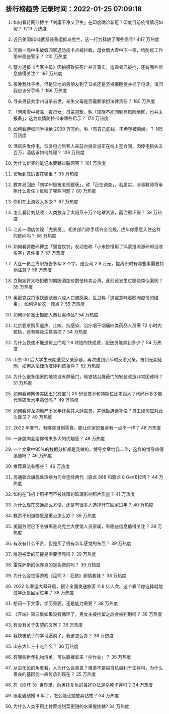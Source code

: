 
## 排行榜趋势 记录时间：2022-01-25 07:09:18
  
  1. 如何看待网红博主「刘庸干净又卫生」在印度确诊新冠？印度目前疫情情况如何？ 1213 万热度
    
  2. 近日美国90吨武器装备运抵乌克兰，这一行为释放了哪些信号? 447 万热度
    
  3. 河南一高中生放假回家遇防疫卡点被拦截，母女俩大雪中冻一夜，给防疫工作带来哪些警示？ 210 万热度
    
  4. 警方通报《当家主母》因拍摄致猫死亡并非事实，造谣者已被拘，还有哪些信息值得关注？ 197 万热度
    
  5. 夜晚我肚子疼，但是异地的男朋友到了12点还是坚持要睡觉并挂了电话，请问我应该分手吗？ 186 万热度
    
  6. 寻亲男孩刘学州自杀去世，亲生父母是否需要承担法律责任？ 180 万热度
    
  7. 「河南雪中被冻一夜母女」母亲道歉，称「知晓不能回到高风险地区，也并未报备」，这为疫情防控带来哪些启示？ 174 万热度
    
  8. 如何看待张同学拒绝 2000 万签约，称「有自己底线，不希望被束缚」？ 165 万热度
    
  9. 酒店突发停电，恢复电力后客人来前台投诉说正在线上签合同，因停电损失五百万，酒店该如何处理？ 126 万热度
    
  10. 为什么新买的笔记本要跳过联网啊？ 101 万热度
    
  11. 窦唯到底厉害在哪里？ 93 万热度
    
  12. 教育局回应「刘学州疑被老师猥亵」，称「正在调查」，若属实，涉事教师将承担什么责任？反映了哪些问题？ 80 万热度
    
  13. 你们在上海收入多少？ 67 万热度
    
  14. 怎么看待刘慈欣：人类放弃了太阳系十万个地球资源，而注重环保？ 58 万热度
    
  15. 江苏一酒店惊现「虎景房」，相关部门称手续齐全合规，虎年你愿意入住这样的房间吗？ 58 万热度
    
  16. 如何看待数码博主「狐宫牧铃」发动态称「小米妙播用了鸿蒙推流源码却没改名字」这件事？ 57 万热度
    
  17. 大连一员工离职报告多写 3 个字，赔公司 2.9 万元，提离职时有哪些事需要特别注意？ 56 万热度
    
  18. 立陶宛将大陆拒收的朗姆酒加价数倍转卖台湾，此前还发生过哪些类似案例？ 55 万热度
    
  19. 奥密克戎将很快致欧洲六成人口被感染，世卫称「这或意味着欧洲疫情的结束」，如何评价这一观点？ 55 万热度
    
  20. 如何评价富士摄影大赛获奖作品? 54 万热度
    
  21. 北京要求购买退热、止咳、抗感染、治疗咽干咽痛四类药品人员需 72 小时内核检，还有哪些注意事项？ 54 万热度
    
  22. 为什么快递不能送货上门呢？6 块钱的快递费，配送员能拿到多少？ 54 万热度
    
  23. 山东 00 后大学生长期遭受父亲家暴，再次遭到训斥时反杀父亲，被判无期徒刑，如何从法律角度评判该事件？ 52 万热度
    
  24. 为什么很多国家的地铁没有屏蔽门，地铁站台屏蔽门的安装改造非常困难吗？ 51 万热度
    
  25. 如何看待网传美团王兴怼宝马 X5 研发技术和特斯拉比差距大？代码行多少能代表研发水平高低吗？ 49 万热度
    
  26. 如何看待龙湖地产不发年终奖并大肆裁员，并低额辞退补偿？员工如何应对此次裁员？ 49 万热度
    
  27. 2022 年春节，有哪些自制零食，能让你家的餐桌有一点不一样？ 48 万热度
    
  28. 一身肌肉会给你带来多大的优越感？ 48 万热度
    
  29. 一个文章中95%的数据分析都是我做的，博导文章给我二作，这样的博导值得追随吗？ 46 万热度
    
  30. 推荐算法有哪些？ 46 万热度
    
  31. 高通骁龙旗舰处理器为何会连续两代（骁龙 888 和骁龙 8 Gen1)拉垮？ 44 万热度
    
  32. 如何在飞机上照相而不被舷窗的玻璃影响照片质量？ 41 万热度
    
  33. 为什么现在交通那么方便，还是有很多人选择开车回家过年？ 40 万热度
    
  34. 教资不知道哪里是重点怎么办？ 39 万热度
    
  35. 美国务院已下令撤离驻乌克兰大使馆人员家属，有哪些信息值得关注？ 39 万热度
    
  36. 有没有什么不贵，但是买了很有新年感觉的东西？ 39 万热度
    
  37. 难道被爱的前提是需要漂亮吗？ 39 万热度
    
  38. 雷克萨斯的保养真的是免费的吗？ 39 万热度
    
  39. 为什么会觉得游戏《巫师 3：狂猎》剧情套娃？ 38 万热度
    
  40. 2022 年春运大幕开启，预计全国发送旅客 11.8 亿人次，这个春节你选择就地过年还是回家过年？ 38 万热度
    
  41. 想问一下大家，学历重要，还是能力重要？ 38 万热度
    
  42. 《开端》第三集如果没有循环了，男女主被拘留之后会被判刑吗？ 38 万热度
    
  43. 有没有关于失望的文案？ 36 万热度
    
  44. 我快被孩子的学习逼疯了，我该怎么办？ 36 万热度
    
  45. 山东大年三十吃什么？ 36 万热度
    
  46. 有哪些新年礼物清单，可以直接拿来「抄作业」？ 35 万热度
    
  47. 从进化论的角度看，人为什么会善良？难道不是越自私越利于生存吗，为什么善良的基因能一直传承到现在？ 35 万热度
    
  48. 在《崩坏 3》世界里，向奥托复仇的最好办法是杀死卡莲吗？ 34 万热度
    
  49. 跟老婆结婚 6 年了，怎么能让她放弃钻戒？ 34 万热度
    
  50. 为什么人类不用比甘蔗或甜菜更甜的水果提炼糖? 34 万热度
    
